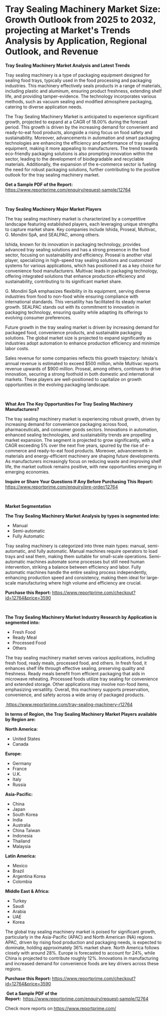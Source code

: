 <p><h1>Tray Sealing Machinery Market Size: Growth Outlook from 2025 to 2032, projecting at Market's Trends Analysis by Application, Regional Outlook, and Revenue</h1></p><p><strong>Tray Sealing Machinery Market Analysis and Latest Trends</strong></p>
<p><p>Tray sealing machinery is a type of packaging equipment designed for sealing food trays, typically used in the food processing and packaging industries. This machinery effectively seals products in a range of materials, including plastic and aluminum, ensuring product freshness, extending shelf life, and providing tamper-evidence. The technology incorporates various methods, such as vacuum sealing and modified atmosphere packaging, catering to diverse application needs.</p><p>The Tray Sealing Machinery Market is anticipated to experience significant growth, projected to expand at a CAGR of 18.00% during the forecast period. This growth is driven by the increasing demand for convenient and ready-to-eat food products, alongside a rising focus on food safety and sustainability. Moreover, advancements in automation and smart packaging technologies are enhancing the efficiency and performance of tray sealing equipment, making it more appealing to manufacturers. The trend towards eco-friendly packaging solutions is also prompting innovation within the sector, leading to the development of biodegradable and recyclable materials. Additionally, the expansion of the e-commerce sector is fueling the need for robust packaging solutions, further contributing to the positive outlook for the tray sealing machinery market.</p></p>
<p><strong>Get a Sample PDF of the Report:&nbsp;</strong> <a href="https://www.reportprime.com/enquiry/request-sample/12764?utm_campaign=2310&utm_medium=2&utm_source=Github&utm_content=ia&utm_term=19032025&utm_id=tray-sealing-machinery">https://www.reportprime.com/enquiry/request-sample/12764</a></p>
<p>&nbsp;</p>
<p><strong>Tray Sealing Machinery Major Market Players</strong></p>
<p><p>The tray sealing machinery market is characterized by a competitive landscape featuring established players, each leveraging unique strengths to capture market share. Key companies include Ishida, Proseal, Multivac, G. Mondini SpA, and SEALPAC, among others. </p><p>Ishida, known for its innovation in packaging technology, provides advanced tray sealing solutions and has a strong presence in the food sector, focusing on sustainability and efficiency. Proseal is another vital player, specializing in high-speed tray sealing solutions and customized systems for various applications, which has positioned it as a key choice for convenience food manufacturers. Multivac leads in packaging technology, offering integrated solutions that enhance production efficiency and sustainability, contributing to its significant market share.</p><p>G. Mondini SpA emphasizes flexibility in its equipment, serving diverse industries from food to non-food while ensuring compliance with international standards. This versatility has facilitated its steady market growth. SEALPAC stands out with its commitment to innovation in packaging technology, ensuring quality while adapting its offerings to evolving consumer preferences.</p><p>Future growth in the tray sealing market is driven by increasing demand for packaged food, convenience products, and sustainable packaging solutions. The global market size is projected to expand significantly as industries adopt automation to enhance production efficiency and minimize labor costs.</p><p>Sales revenue for some companies reflects this growth trajectory: Ishida's annual revenue is estimated to exceed $500 million, while Multivac reports revenue upwards of $900 million. Proseal, among others, continues to drive innovation, securing a strong foothold in both domestic and international markets. These players are well-positioned to capitalize on growth opportunities in the evolving packaging landscape.</p></p>
<p>&nbsp;</p>
<p><strong>What Are The Key Opportunities For Tray Sealing Machinery Manufacturers?</strong></p>
<p><p>The tray sealing machinery market is experiencing robust growth, driven by increasing demand for convenience packaging across food, pharmaceuticals, and consumer goods sectors. Innovations in automation, enhanced sealing technologies, and sustainability trends are propelling market expansion. The segment is projected to grow significantly, with a CAGR exceeding 5% over the next five years, spurred by the rise of e-commerce and ready-to-eat food products. Moreover, advancements in materials and energy-efficient machinery are shaping future developments. As manufacturers increasingly focus on reducing waste and improving shelf life, the market outlook remains positive, with new opportunities emerging in emerging economies.</p></p>
<p><strong>Inquire or Share Your Questions If Any Before Purchasing This Report:</strong> <a href="https://www.reportprime.com/enquiry/pre-order/12764?utm_campaign=2310&utm_medium=2&utm_source=Github&utm_content=ia&utm_term=19032025&utm_id=tray-sealing-machinery">https://www.reportprime.com/enquiry/pre-order/12764</a></p>
<p>&nbsp;</p>
<p><strong>Market Segmentation</strong></p>
<p><strong>The Tray Sealing Machinery Market Analysis by types is segmented into:</strong></p>
<p><ul><li>Manual</li><li>Semi-automatic</li><li>Fully Automatic</li></ul></p>
<p><p>Tray sealing machinery is categorized into three main types: manual, semi-automatic, and fully automatic. Manual machines require operators to load trays and seal them, making them suitable for small-scale operations. Semi-automatic machines automate some processes but still need human intervention, striking a balance between efficiency and labor. Fully automatic machines handle the entire sealing process independently, enhancing production speed and consistency, making them ideal for large-scale manufacturing where high volume and efficiency are crucial.</p></p>
<p><strong>Purchase this Report:&nbsp;</strong><a href="https://www.reportprime.com/checkout?id=12764&price=3590&utm_campaign=2310&utm_medium=2&utm_source=Github&utm_content=ia&utm_term=19032025&utm_id=tray-sealing-machinery">https://www.reportprime.com/checkout?id=12764&price=3590</a></p>
<p>&nbsp;</p>
<p><strong>The Tray Sealing Machinery Market Industry Research by Application is segmented into:</strong></p>
<p><ul><li>Fresh Food</li><li>Ready Meal</li><li>Processed Food</li><li>Others</li></ul></p>
<p><p>The tray sealing machinery market serves various applications, including fresh food, ready meals, processed food, and others. In fresh food, it enhances shelf life through effective sealing, preserving quality and freshness. Ready meals benefit from efficient packaging that aids in microwave reheating. Processed foods utilize tray sealing for convenience and extended storage. Other applications may involve non-food items, emphasizing versatility. Overall, this machinery supports preservation, convenience, and safety across a wide array of packaged products.</p></p>
<p><a href="https://www.reportprime.com/tray-sealing-machinery-r12764?utm_campaign=2310&utm_medium=2&utm_source=Github&utm_content=ia&utm_term=19032025&utm_id=tray-sealing-machinery">&nbsp;https://www.reportprime.com/tray-sealing-machinery-r12764</a></p>
<p><strong>In terms of Region, the Tray Sealing Machinery Market Players available by Region are:</strong></p>
<p>
    <p> <strong> North America: </strong>
        <ul>
            <li>United States</li>
            <li>Canada</li>
        </ul>
        </p> 
    <p> <strong> Europe: </strong>
        <ul>
            <li>Germany</li>
            <li>France</li>
            <li>U.K.</li>
            <li>Italy</li>
            <li>Russia</li>
        </ul>
        </p> 
    <p> <strong> Asia-Pacific: </strong>
        <ul>
            <li>China</li>
            <li>Japan</li>
            <li>South Korea</li>
            <li>India</li>
            <li>Australia</li>
            <li>China Taiwan</li>
            <li>Indonesia</li>
            <li>Thailand</li>
            <li>Malaysia</li>
        </ul>
        </p> 
    <p> <strong> Latin America: </strong>
        <ul>
            <li>Mexico</li>
            <li>Brazil</li>
            <li>Argentina Korea</li>
            <li>Colombia</li>
        </ul>
        </p> 
    <p> <strong> Middle East & Africa: </strong>
        <ul>
            <li>Turkey</li>
            <li>Saudi</li>
            <li>Arabia</li>
            <li>UAE</li>
            <li>Korea</li>
        </ul>
    </p>
    </p>
<p><p>The global tray sealing machinery market is poised for significant growth, particularly in the Asia-Pacific (APAC) and North American (NA) regions. APAC, driven by rising food production and packaging needs, is expected to dominate, holding approximately 36% market share. North America follows closely with around 28%. Europe is forecasted to account for 24%, while China is projected to contribute roughly 12%. Innovations in manufacturing and increased demand for convenience foods are key drivers across these regions.</p></p>
<p><strong>Purchase this Report: </strong><a href="https://www.reportprime.com/checkout?id=12764&price=3590&utm_campaign=2310&utm_medium=2&utm_source=Github&utm_content=ia&utm_term=19032025&utm_id=tray-sealing-machinery">https://www.reportprime.com/checkout?id=12764&price=3590</a></p>
<p>&nbsp;<strong>Get a Sample PDF of the Report:&nbsp;&nbsp;</strong><a href="https://www.reportprime.com/enquiry/request-sample/12764?utm_campaign=2310&utm_medium=2&utm_source=Github&utm_content=ia&utm_term=19032025&utm_id=tray-sealing-machinery">https://www.reportprime.com/enquiry/request-sample/12764</a></p>
<p><strong></strong></p>
<p>Check more reports on <a href="https://www.reportprime.com/?utm_campaign=2310&utm_medium=2&utm_source=Github&utm_content=ia&utm_term=19032025&utm_id=tray-sealing-machinery">https://www.reportprime.com/</a></p>